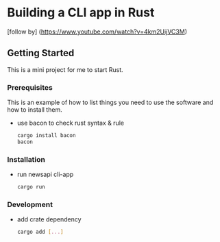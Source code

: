 # Building a CLI app in Rust
[follow by] (https://www.youtube.com/watch?v=4km2UijVC3M)

<!-- GETTING STARTED -->
## Getting Started

This is a mini project for me to start Rust.

### Prerequisites

This is an example of how to list things you need to use the software and how to install them.
* use bacon to check rust syntax & rule
  ```sh
  cargo install bacon
  bacon
  ```

### Installation

* run newsapi cli-app
  ```sh
  cargo run
  ```

### Development
* add crate dependency
  ```sh
  cargo add [...]
  ```
